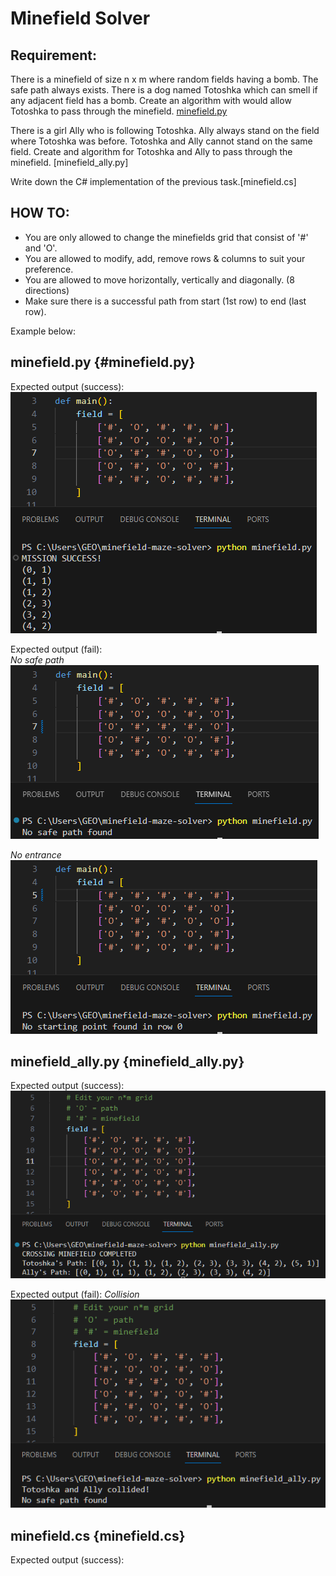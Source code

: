 # Minefield Solver  
  
## Requirement:  
  
There is a minefield of size n x m where random fields having a bomb. The safe path always exists. There is a dog named 
Totoshka which can smell if any adjacent field has a bomb. Create an algorithm with would allow Totoshka to pass 
through the minefield. [minefield.py](#minefield-solo)
  
There is a girl Ally who is following Totoshka. Ally always stand on the field where Totoshka was before. Totoshka and 
Ally cannot stand on the same field. Create and algorithm for Totoshka and Ally to pass through the minefield. [minefield_ally.py]  
  
Write down the C# implementation of the previous task.[minefield.cs]

## HOW TO:  
  
- You are only allowed to change the minefields grid that consist of '#' and 'O'.  
- You are allowed to modify, add, remove rows & columns to suit your preference.  
- You are allowed to move horizontally, vertically and diagonally. (8 directions)  
- Make sure there is a successful path from start (1st row) to end (last row).  

Example below:  

## minefield.py {#minefield.py}   

Expected output (success):  
![Alt text](image.png)

Expected output (fail):  
_No safe path_  
![Alt text](image-2.png)  
  
_No entrance_  
![Alt text](image-1.png)

  
## minefield_ally.py {minefield_ally.py}  
  
Expected output (success):  
![Alt text](image-3.png)  
  
Expected output (fail):
_Collision_  
![Alt text](image-4.png)  

  
## minefield.cs {minefield.cs} 
Expected output (success):  




